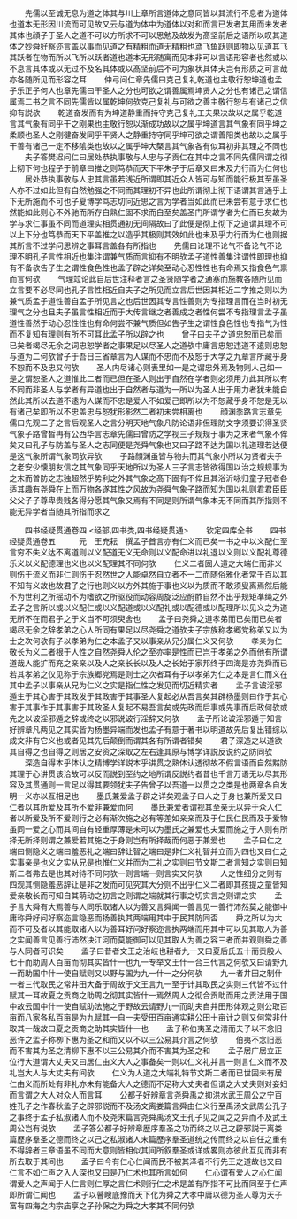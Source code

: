 <!-- { "loadSidebar": true } -->
　　先儒以至诚无息为道之体其与川上章所言道体之意同皆以其流行不息者为道体也道本无形因川流而可见故又云与道为体中为道体以对和而言已发者其用而未发者其体也顔子于圣人之道不可以方所求不可以思勉及故发为髙坚前后之语所以叹其道体之妙舜好察迩言盖以事而见道之有精粗而道无精粗也鸢飞鱼跃则即物以见道其飞其跃者在物而所以飞所以跃者道也道本无形随寓而见本非可以言语形容者也然或以不息言其体或以无过不及名其体或以髙坚前后不可为象状其体夫岂有形质之可言哉亦各随所见而形容之耳
　　仲弓问仁章先儒曰克己复礼乾道也主敬行恕坤道也孟子乐正子何人也章先儒曰干圣人之分也可欲之谓善属焉坤贤人之分也有诸己之谓信属焉二书之言不同先儒皆以属乾坤何欤克己复礼与可欲之善主敬行恕与有诸己之信抑有説欤
　　乾道奋发而有为坤道静重而持守克己复礼工夫果决故以之属乎乾道言其气象有同乎干之刚果也主敬行恕以渐成功故以之属乎坤道言其气象有同乎坤之柔顺也圣人之刚徤奋发同乎干贤人之静重持守同乎坤可欲之谓善阳类也故以之属乎干善有诸己一定不移隂类也故以之属乎坤大槩言其气象各有似耳初非其理之不同也
　　夫子答樊迟问仁曰居处恭执事敬与人忠与子贡仁在其中之言不同先儒同谓之彻上彻下何也程子于前章曰推之则笃恭而天下平朱子于后章又曰未及力行而为仁何也
　　居处恭执事敬与人忠其言虽若浅近所谓即其近众人皆可与知而能行极其至虽圣人亦不过如此但有自然勉强之不同而其理初不异也此所谓彻上彻下语谓其言通乎上下无所施而不可也子夏博学笃志切问近思之言为学者当如此而已未尝有意于求仁也然能如此则心不外驰而所存自熟仁固不求而自至矣盖圣门所谓学者为仁而已矣故为学与求仁事虽不同而道理实相贯通初无间隔故曰了此便是彻上彻下之道谓其理不可以上下分也笃恭而天下平盖推之以造乎其极则其效如此也未及乎力行而为仁也则据其所言不过学问思辨之事耳言盖各有所指也
　　先儒曰论理不论气不备论气不论理不明孔子言性相近也集注谓兼气质而言抑有不明欤孟子道性善集注谓性即理也抑有不备欤告子生之谓性食色性也孟子辟之详矣至动心忍性性也有命焉又指食色气禀而言何欤
　　气理竝论此自后世注释者言之圣贤随学者之通塞而施教各随所见而立言要不必尽同也孔子言性相近自夫子之所见而立言后世因其相近二字推之则以为兼气质孟子道性善自孟子所见言之也后世因其专言性善则为专指理言而在当时初无理气之分也且夫子虽言性相近而于大传言继之者善成之者性何尝不专指理言孟子虽道性善然于动心忍性性也有命何尝不兼气质但如告子生之谓性食色性也专指气为性而不复知有理则有所不可耳此孟子所以辟之也
　　曾子曰夫子之道忠恕而已矣而已矣者竭尽无余之词忠恕学者之事果足以尽圣人之道欤中庸言忠恕违道不逺则忠恕与道为二何欤曾子于吾日三省章言为人谋而不忠而不及恕于大学之九章言所藏乎身不恕而不及忠又何欤
　　圣人内尽诸心则表里如一是之谓忠外焉及物则人己如一是之谓恕圣人之道惟此二者而已但在圣人则出于自然在学者则必须用力此其所以有不同而非圣人与学者有异道也出于自然者与道为一所以为圣人出于用力者犹未能自然此其所以去道不逺为人谋而不忠是爱人不如爱己即所以为不恕藏乎身不恕是无以有诸己矣即所以不忠盖忠与恕犹形影然二者初未尝相离也
　　顔渊季路言志章先儒曰先观二子之言后观圣人之言分明天地气象凡防论语非但理防文字须要识得圣贤气象子路曾晳冉有公西华言志章先儒曰曾防之学视三子规规于事为之末者气象不侔矣又曰孔子与防盖与圣人之志同便是尧舜气象也又曰子路不达为国以礼道理若达便是这气象所谓气象同欤异欤
　　子路顔渊虽皆与物共而其气象小所以为贤者夫子之老安少懐朋友信之其气象同乎天地所以为圣人三子言志皆欲得国以治之规规事为之末而曽防之志独超然乎势利之外其气象之髙下固有不侔且其浴沂咏归童子冠者各适其趣有尧舜在上而万物各遂其性之风故为尧舜气象子路而知为国以礼则君君臣臣父父子子尊卑贵贱各得分愿其气象又焉有不同是则所谓气象本无不同而其所指则不能无异学者当随其所指而求之

　　四书经疑贯通卷四
<经部,四书类,四书经疑贯通>
　　钦定四库全书
　　四书经疑贯通卷五　　　元　王充耘　撰孟子首言亦有仁义而已矣一书之中以义配仁至言穷不失义达不离道则以义配道无义无命则以义配命进以礼退以义则以义配礼尊德乐义以义配德理也义也以义配理其不同何欤
　　仁义二者固人道之大端仁而非义则伤于流义而非仁则伤于忍然世之人能卓然自立者不一二而随俗雅化者常千百以其不知有义故也故君子之行也则义以方外其施于事也义以为质而不敢须叟离焉然后能不为世利之所摇动不为嗜欲之所驱役而动容周旋泛应酧酢自然不出乎规矩凖绳之外孟子之言所以或以义配仁或以义配道或以义配礼或以配德或以配理所以见义之为道无所不在而君子之于义当不可须臾舍也
　　孟子曰尧舜之道孝弟而已矣而已矣者竭尽无余之辞孝弟之心人所同有果足以尽尧舜之道欤夫子宗族称孝郷党称弟又以为士之次何欤有子以孝弟为仁之本孟子又以事亲从兄分属仁义又何欤
　　孝亲为仁敬长为义二者根于人性之自然尧舜人伦之至亦率是性而已岂于孝弟之外而他有所谓道哉人能扩而充之亲亲以及人之亲长长以及人之长始于家邦终于四海是亦尧舜而已若其孝弟之仅见称于宗族郷党焉是则士之次者耳有子以孝弟为仁之本是言仁而义在其中孟子以事亲从兄为仁义之实是指仁性之发见而切近精实者
　　孟子言诐淫邪遁生于其心害于其政发于其政害于其事圣人复起必从吾言矣其辟杨墨则曰作于其心害于其事作于其事害于其政圣人复起不易吾言矣或先政而后事或先事而后政何欤或先之以诐淫邪遁之辞或终之以邪说诐行淫辞又何欤
　　孟子所论诐淫邪遁于知言好辨章凡两见之其实皆为杨墨异端而发也孟子有意于著书以明道故先后复出错综以成文非有它义也或者见其先后颠倒而谓其各有所谓者错矣
　　君子深造之以道欲其自得之也自得之则居之安资之深取之左右逢其原与博学详説反说约之防同欤
　　深造自得本乎体认之精博学详説本乎讲贯之熟体认透彻故不假言语而自然黙防其理于心讲贯该洽故可以反而説到至约之地所谓反説约者昔也千言万语无以尽其形容及其贯通则一言足以得其要领犹夫子告曾子以吾道一以贯之之类是也两章各自发明一义亦以互相足也
　　墨氏兼爱孟子辟之详矣观孟子曰人之于身也兼所爱又曰仁者以其所爱及其所不爱非兼爱而何
　　墨氏兼爱者谓视其至亲无以异于众人仁者以所爱及所不爱则行之必有渐次施之必有等差如亲亲而及于仁民仁民而及于爱物虽同一爱之心而其间自有轻重厚薄是未可以为墨氏之兼爱也夫爱而施之于人则有所择无所择则谓之兼爱若其施之于身则岂有所择哉而何恶于兼爱也
　　孟子曰仁之端曰恻隐义之端曰羞恶礼之端曰辞让智之端曰是非仁义礼智并立而为四也又曰仁之实事亲是也义之实从兄是也惟仁义并而为二礼之实则曰节文斯二者言知之实则曰知斯二者弗去是也其对待不同何欤一则言端一则言实又何欤
　　人之性细分之则有四观其恻隐羞恶辞让是非之发而可见究其大分则不出乎仁义二者即其孩提之童皆知爱亲敬长而可知自其萌动之初言之则谓之端就其行事之切实言之则谓之实
　　孟子言大舜有大焉善与人同乐取诸人以为善又言舜闻一善言见一善行沛然莫之能御中庸称舜好问好察迩言隐恶而扬善执其两端用其中于民其防同否
　　舜之所以为大而不可及者以其能取诸人以为善耳好问好察迩言执两端而用其中可以见其取人为善之实闻善言见善行沛然决江河而莫能御可以见其取人为善之容三者而并观则舜之善与人同者可识矣
　　孟子曰昔者文王之治岐也耕者九一又曰夏后氏五十而贡殷人七十而助周人百亩而彻其实皆什一也九一专举文王什一合三代言之何欤又曰请野九一而助国中什一使自赋则又以野与国为九一什一之分何欤
　　九一者井田之制什一者三代取民之常井田大备于周故于文王言九一至于计其取民之实则三代皆不过什赋其一耳故夏之贡商之助周之彻其实皆什一焉然周人之彻合贡助而用之贡法用于国中故云国中什一使自赋助法施之于野故云请野九一而助夫自井田形体观之则公取百亩而八家各私百亩是为九赋其一自一夫受田百亩通实耕公田十亩计之则又何常非什取其一哉故曰夏之贡商之助其实皆什一也
　　孟子称伯夷圣之清而夫子以不念旧恶许之孟子称栁下惠为圣之和而又以不以三公易其介言之何欤
　　伯夷不念旧恶而不害其为圣之清柳下惠不以三公易其介而不害其为圣之和
　　孟子居广居立正位行大道谓大丈夫又曰居仁由义大人之事备矣一则以仁义礼并言一则言仁义而不及礼岂大人与大丈夫有间欤
　　仁义为人道之大端礼特节文斯二者而已世固未有居仁由义而所处有非礼亦未有能备大人之德而不足称大丈夫者但谓之大丈夫则对妾妇而言谓之大人对众人而言耳
　　公都子好辨章言尧舜禹之抑洪水武王周公之宁百姓孔子之作春秋孟子之辟邪説而不及汤文离娄篇言舜由仁义行至禹汤文武周公孔子之事终于孟子私淑诸人而不及尧末篇言尧舜禹汤文王孔子见之闻之之异而不及武王周公岂有说欤
　　孟子答公都子好辨章歴序羣圣之功而终之以己之辟邪説于离娄篇歴序羣圣之德而终之以己之私淑诸人末篇歴序羣圣道统之传而终之以自任之重有不得辞者三章语虽不同而大意则皆相似其间所叙羣圣或详或畧则亦彼此互见而非有所去取于其间也
　　孟子曰今有仁心仁闻而民不被其泽者不行先王之道故也又曰仁言不如仁声之入人深也又曰是乃仁术也其所言如何
　　仁心谓有爱人之心仁闻谓爱人之声闻于人仁言则仁厚之言仁术则行仁之术是盖有所指不可比而同至于仁声即所谓仁闻也
　　孟子以瞽瞍底豫而天下化为舜之大孝中庸以德为圣人尊为天子富有四海之内宗庙享之子孙保之为舜之大孝其不同何欤
